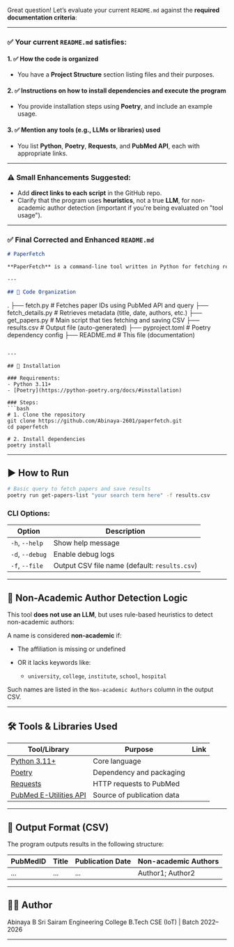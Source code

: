 Great question! Let’s evaluate your current `README.md` against the **required documentation criteria**:

---

### ✅ Your current `README.md` **satisfies**:

#### 1. ✅ **How the code is organized**

* You have a **Project Structure** section listing files and their purposes.

#### 2. ✅ **Instructions on how to install dependencies and execute the program**

* You provide installation steps using **Poetry**, and include an example usage.

#### 3. ✅ **Mention any tools (e.g., LLMs or libraries) used**

* You list **Python**, **Poetry**, **Requests**, and **PubMed API**, each with appropriate links.

---

### ⚠️ Small Enhancements Suggested:

* Add **direct links to each script** in the GitHub repo.
* Clarify that the program uses **heuristics**, not a true **LLM**, for non-academic author detection (important if you're being evaluated on "tool usage").

---

### ✅ Final Corrected and Enhanced `README.md`

```markdown
# PaperFetch

**PaperFetch** is a command-line tool written in Python for fetching research paper metadata from PubMed using their E-Utilities API. It flags potential non-academic authors using affiliation-based heuristics.

---

## 📁 Code Organization

```

.
├── fetch.py               # Fetches paper IDs using PubMed API and query
├── fetch\_details.py       # Retrieves metadata (title, date, authors, etc.)
├── get\_papers.py          # Main script that ties fetching and saving CSV
├── results.csv            # Output file (auto-generated)
├── pyproject.toml         # Poetry dependency config
├── README.md              # This file (documentation)

````

---

## 🧪 Installation

### Requirements:
- Python 3.11+
- [Poetry](https://python-poetry.org/docs/#installation)

### Steps:
```bash
# 1. Clone the repository
git clone https://github.com/Abinaya-2601/paperfetch.git
cd paperfetch

# 2. Install dependencies
poetry install
````

---

## ▶️ How to Run

```bash
# Basic query to fetch papers and save results
poetry run get-papers-list "your search term here" -f results.csv
```

### CLI Options:

| Option          | Description                                   |
| --------------- | --------------------------------------------- |
| `-h`, `--help`  | Show help message                             |
| `-d`, `--debug` | Enable debug logs                             |
| `-f`, `--file`  | Output CSV file name (default: `results.csv`) |

---

## 🧠 Non-Academic Author Detection Logic

This tool **does not use an LLM**, but uses rule-based heuristics to detect non-academic authors:

A name is considered **non-academic** if:

* The affiliation is missing or undefined
* OR it lacks keywords like:

  * `university`, `college`, `institute`, `school`, `hospital`

Such names are listed in the `Non-academic Authors` column in the output CSV.

---

## 🛠️ Tools & Libraries Used

| Tool/Library                                                           | Purpose                    | Link |
| ---------------------------------------------------------------------- | -------------------------- | ---- |
| [Python 3.11+](https://www.python.org/downloads/)                      | Core language              |      |
| [Poetry](https://python-poetry.org/)                                   | Dependency and packaging   |      |
| [Requests](https://pypi.org/project/requests/)                         | HTTP requests to PubMed    |      |
| [PubMed E-Utilities API](https://www.ncbi.nlm.nih.gov/books/NBK25500/) | Source of publication data |      |

---

## 📄 Output Format (CSV)

The program outputs results in the following structure:

| PubMedID | Title | Publication Date | Non-academic Authors |
| -------- | ----- | ---------------- | -------------------- |
| ...      | ...   | ...              | Author1; Author2     |

---

## 👩‍💻 Author

Abinaya B
Sri Sairam Engineering College
B.Tech CSE (IoT) | Batch 2022–2026

---
